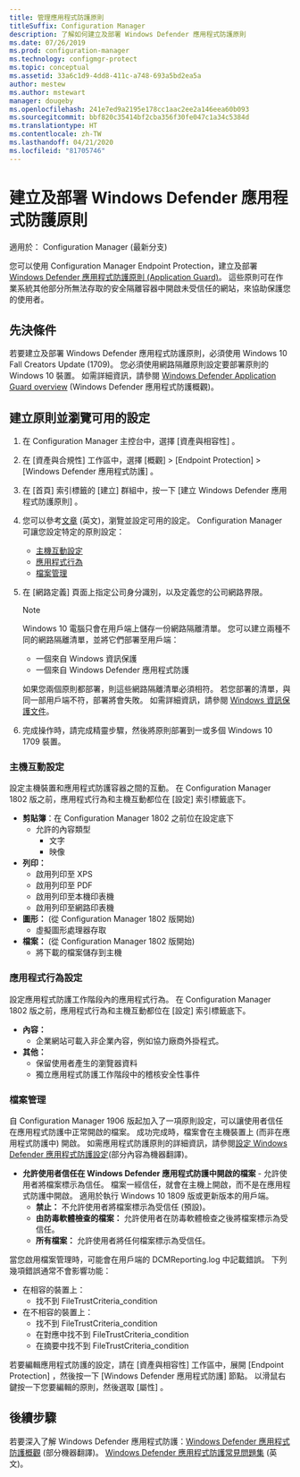 ```yaml
---
title: 管理應用程式防護原則
titleSuffix: Configuration Manager
description: 了解如何建立及部署 Windows Defender 應用程式防護原則
ms.date: 07/26/2019
ms.prod: configuration-manager
ms.technology: configmgr-protect
ms.topic: conceptual
ms.assetid: 33a6c1d9-4dd8-411c-a748-693a5bd2ea5a
author: mestew
ms.author: mstewart
manager: dougeby
ms.openlocfilehash: 241e7ed9a2195e178cc1aac2ee2a146eea60b093
ms.sourcegitcommit: bbf820c35414bf2cba356f30fe047c1a34c5384d
ms.translationtype: HT
ms.contentlocale: zh-TW
ms.lasthandoff: 04/21/2020
ms.locfileid: "81705746"
---
```

# <a name="create-and-deploy-windows-defender-application-guard-policy"></a>建立及部署 Windows Defender 應用程式防護原則

適用於：  Configuration Manager (最新分支)
<!-- 1351960 -->  
您可以使用 Configuration Manager Endpoint Protection，建立及部署 [Windows Defender 應用程式防護原則 (Application Guard)](https://docs.microsoft.com/windows/threat-protection/windows-defender-application-guard/wd-app-guard-overview)。 這些原則可在作業系統其他部分所無法存取的安全隔離容器中開啟未受信任的網站，來協助保護您的使用者。

## <a name="prerequisites"></a>先決條件

若要建立及部署 Windows Defender 應用程式防護原則，必須使用 Windows 10 Fall Creators Update (1709)。 您必須使用網路隔離原則設定要部署原則的 Windows 10 裝置。 如需詳細資訊，請參閱 [Windows Defender Application Guard overview](https://docs.microsoft.com/windows/threat-protection/windows-defender-application-guard/wd-app-guard-overview) (Windows Defender 應用程式防護概觀)。

## <a name="create-a-policy-and-to-browse-the-available-settings"></a>建立原則並瀏覽可用的設定

1. 在 Configuration Manager 主控台中，選擇 [資產與相容性]  。
2. 在 [資產與合規性]  工作區中，選擇 [概觀]   > [Endpoint Protection]   > [Windows Defender 應用程式防護]  。
3. 在 [首頁]  索引標籤的 [建立]  群組中，按一下 [建立 Windows Defender 應用程式防護原則]  。
4. 您可以參考[文章](https://docs.microsoft.com/windows/security/threat-protection/windows-defender-application-guard/configure-wd-app-guard) \(英文\)，瀏覽並設定可用的設定。 Configuration Manager 可讓您設定特定的原則設定：
   - [主機互動設定](#bkmk_HIS)
   - [應用程式行為](#bkmk_ABS)
   - [檔案管理](#bkmk_FM)
5. 在 [網路定義]  頁面上指定公司身分識別，以及定義您的公司網路界限。

    > [!NOTE]
    > Windows 10 電腦只會在用戶端上儲存一份網路隔離清單。 您可以建立兩種不同的網路隔離清單，並將它們部署至用戶端：
    >
    >  - 一個來自 Windows 資訊保護
    >  - 一個來自 Windows Defender 應用程式防護
    >
    > 如果您兩個原則都部署，則這些網路隔離清單必須相符。 若您部署的清單，與同一部用戶端不符，部署將會失敗。 如需詳細資訊，請參閱 [Windows 資訊保護文件](https://docs.microsoft.com/windows/security/information-protection/windows-information-protection/create-wip-policy-using-configmgr)。

6. 完成操作時，請完成精靈步驟，然後將原則部署到一或多個 Windows 10 1709 裝置。

### <a name="host-interaction-settings"></a><a name="bkmk_HIS"></a> 主機互動設定

設定主機裝置和應用程式防護容器之間的互動。 在 Configuration Manager 1802 版之前，應用程式行為和主機互動都位在 [設定]  索引標籤底下。

- **剪貼簿**：在 Configuration Manager 1802 之前位在設定底下
  - 允許的內容類型
    - 文字
    - 映像
- **列印：**
  - 啟用列印至 XPS
  - 啟用列印至 PDF
  - 啟用列印至本機印表機
  - 啟用列印至網路印表機
- **圖形：** (從 Configuration Manager 1802 版開始)
  - 虛擬圖形處理器存取
- **檔案：** (從 Configuration Manager 1802 版開始)
  - 將下載的檔案儲存到主機

### <a name="application-behavior-settings"></a><a name="bkmk_ABS"></a> 應用程式行為設定

設定應用程式防護工作階段內的應用程式行為。 在 Configuration Manager 1802 版之前，應用程式行為和主機互動都位在 [設定]  索引標籤底下。

- **內容：**
  - 企業網站可載入非企業內容，例如協力廠商外掛程式。
- **其他：**
  - 保留使用者產生的瀏覽器資料
  - 獨立應用程式防護工作階段中的稽核安全性事件

### <a name="file-management"></a><a name="bkmk_FM"></a> 檔案管理
<!--3555858-->
自 Configuration Manager 1906 版起加入了一項原則設定，可以讓使用者信任在應用程式防護中正常開啟的檔案。 成功完成時，檔案會在主機裝置上 (而非在應用程式防護中) 開啟。 如需應用程式防護原則的詳細資訊，請參閱[設定 Windows Defender 應用程式防護設定](https://docs.microsoft.com/windows/security/threat-protection/windows-defender-application-guard/configure-wd-app-guard)\(部分內容為機器翻譯\)。

- **允許使用者信任在 Windows Defender 應用程式防護中開啟的檔案** - 允許使用者將檔案標示為信任。 檔案一經信任，就會在主機上開啟，而不是在應用程式防護中開啟。 適用於執行 Windows 10 1809 版或更新版本的用戶端。
  - **禁止：** 不允許使用者將檔案標示為受信任 (預設)。
  - **由防毒軟體檢查的檔案：** 允許使用者在防毒軟體檢查之後將檔案標示為受信任。
  - **所有檔案：** 允許使用者將任何檔案標示為受信任。

當您啟用檔案管理時，可能會在用戶端的 DCMReporting.log 中記載錯誤。 下列幾項錯誤通常不會影響功能： <!--4619457-->

- 在相容的裝置上：
  - 找不到 FileTrustCriteria_condition
- 在不相容的裝置上：
  - 找不到 FileTrustCriteria_condition
  - 在對應中找不到 FileTrustCriteria_condition
  - 在摘要中找不到 FileTrustCriteria_condition

若要編輯應用程式防護的設定，請在 [資產與相容性]  工作區中，展開 [Endpoint Protection]  ，然後按一下 [Windows Defender 應用程式防護]  節點。 以滑鼠右鍵按一下您要編輯的原則，然後選取 [屬性]  。

## <a name="next-steps"></a>後續步驟

若要深入了解 Windows Defender 應用程式防護：[Windows Defender 應用程式防護概觀](https://docs.microsoft.com/windows/security/threat-protection/windows-defender-application-guard/wd-app-guard-overview) \(部分機器翻譯\)。
[Windows Defender 應用程式防護常見問題集](https://docs.microsoft.com/windows/security/threat-protection/windows-defender-application-guard/faq-wd-app-guard) \(英文\)。
